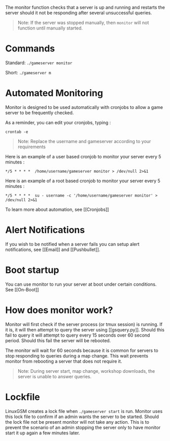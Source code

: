 The monitor function checks that a server is up and running and restarts the server should it not be responding after several unsuccessful queries.

> Note: If the server was stopped manually, then `monitor` will not function until manually started.

# Commands

Standard: `./gameserver monitor`

Short: `./gameserver m`

# Automated Monitoring

Monitor is designed to be used automatically with cronjobs to allow a game server to be frequently checked.

As a reminder, you can edit your cronjobs, typing : 

    crontab -e


> Note: Replace the username and gameserver according to your requirements

Here is an example of a user based cronjob to monitor your server every 5 minutes : 

    */5 * * * *  /home/username/gameserver monitor > /dev/null 2>&1

Here is an example of a root based cronjob to monitor your server every 5 minutes : 

    */5 * * * *  su - username -c '/home/username/gameserver monitor' > /dev/null 2>&1

To learn more about automation, see [[Cronjobs]]

# Alert Notifications

If you wish to be notified when a server fails you can setup alert notifications, see [[Email]] and [[Pushbullet]].

# Boot startup

You can use monitor to run your server at boot under certain conditions. See [[On-Boot]]

# How does monitor work?

Monitor will first check if the server process (or tmux session) is running. If it is, it will then attempt to query the server using [[gsquery.py]]. Should this fail to query it will attempt to query every 15 seconds over 60 second period. Should this fail the server will be rebooted. 

The monitor will wait for 60 seconds because it is common for servers to stop responding to queries during a map change. This wait prevents monitor from rebooting a server that does not require it.

> Note: During server start, map change, workshop downloads, the server is unable to answer queries.

# Lockfile
LinuxGSM creates a lock file when `./gameserver start` is run. Monitor uses this lock file to confirm if an admin wants the server to be started. Should the lock file not be present monitor will not take any action. This is to prevent the scenario of an admin stopping the server only to have monitor start it up again a few minutes later. 

